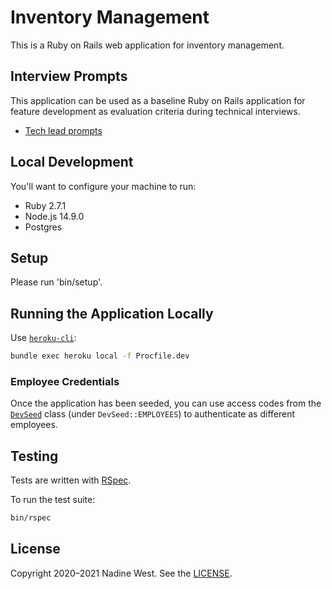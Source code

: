 # Inventory Management

This is a Ruby on Rails web application for inventory management.

## Interview Prompts

This application can be used as a baseline Ruby on Rails application for
feature development as evaluation criteria during technical interviews.

* [Tech lead prompts]

[Tech lead prompts]: ./TECH_LEAD_PROMPTS.md

## Local Development

You'll want to configure your machine to run:

* Ruby 2.7.1
* Node.js 14.9.0
* Postgres

## Setup

Please run 'bin/setup'.

## Running the Application Locally

Use [`heroku-cli`](https://devcenter.heroku.com/articles/heroku-cli):

```sh
bundle exec heroku local -f Procfile.dev
```

### Employee Credentials

Once the application has been seeded, you can use access codes from the
[`DevSeed`](./lib/dev_seed.rb) class (under `DevSeed::EMPLOYEES`) to
authenticate as different employees.

## Testing

Tests are written with [RSpec](https://rspec.info/).

To run the test suite:

```sh
bin/rspec
```

## License

Copyright 2020–2021 Nadine West. See the [LICENSE](LICENSE).
